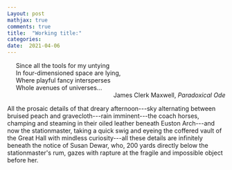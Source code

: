 ```yaml
---
Layout: post
mathjax: true
comments: true
title:  "Working title:"
categories:
date:  2021-04-06
---
```


<span style="padding-left: 20px; display:block">
Since all the tools for my untying <br>
In four-dimensioned space are lying, <br>
Where playful fancy intersperses <br>
Whole avenues of universes...
</span>

<div style="text-align: right">James Clerk Maxwell, <i>Paradoxical Ode</i>
</div>

All the prosaic details of that dreary afternoon---sky alternating between bruised peach and
gravecloth---rain imminent---the coach horses, champing and steaming
in their oiled leather beneath Euston Arch---and now the stationmaster,
taking a quick swig and eyeing the coffered vault of
the Great Hall with mindless curiosity---all these details are
infinitely beneath the notice of Susan Dewar, who, 200 yards directly
below the stationmaster's rum, gazes with rapture at the fragile and
impossible object before her.

<!-- https://en.wikipedia.org/wiki/London_Pneumatic_Despatch_Company -->

